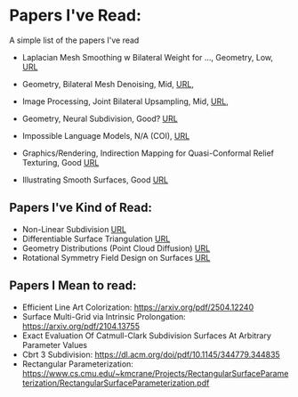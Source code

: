 # Papers I've Read:

A simple list of the papers I've read

- Laplacian Mesh Smoothing w Bilateral Weight for ..., Geometry, Low, [URL](https://ieeexplore.ieee.org/stamp/stamp.jsp?tp=&arnumber=10718856&tag=1)
- Geometry, Bilateral Mesh Denoising, Mid, [URL](https://dl.acm.org/doi/pdf/10.1145/1201775.882368),
- Image Processing, Joint Bilateral Upsampling, Mid, [URL](https://dl.acm.org/doi/pdf/10.1145/1275808.1276497),
- Geometry, Neural Subdivision, Good? [URL](https://arxiv.org/pdf/2005.01819)

- Impossible Language Models, N/A (COI), [URL](https://arxiv.org/pdf/2401.06416)
- Graphics/Rendering, Indirection Mapping for Quasi-Conformal Relief Texturing, Good [URL](https://dl.acm.org/doi/pdf/10.1145/1342250.1342280)
- Illustrating Smooth Surfaces, Good [URL](https://dl.acm.org/doi/pdf/10.1145/344779.345074)

## Papers I've Kind of Read:

- Non-Linear Subdivision [URL](https://people.engr.tamu.edu/schaefer/research/nonlinearSub.pdf)
- Differentiable Surface Triangulation [URL](https://arxiv.org/pdf/2109.10695)
- Geometry Distributions (Point Cloud Diffusion) [URL](https://arxiv.org/pdf/2411.16076)
- Rotational Symmetry Field Design on Surfaces [URL](https://web.engr.oregonstate.edu/~zhange/images/symmetry.pdf)

## Papers I Mean to read:

- Efficient Line Art Colorization: https://arxiv.org/pdf/2504.12240
- Surface Multi-Grid via Intrinsic Prolongation: https://arxiv.org/pdf/2104.13755
- Exact Evaluation Of Catmull-Clark Subdivision Surfaces At Arbitrary Parameter Values
- Cbrt 3 Subdivision: https://dl.acm.org/doi/pdf/10.1145/344779.344835
- Rectangular Parameterization: https://www.cs.cmu.edu/~kmcrane/Projects/RectangularSurfaceParameterization/RectangularSurfaceParameterization.pdf

